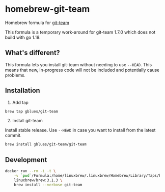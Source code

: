 # homebrew-git-team

Homebrew formula for [git-team](https://github.com/gblues/git-team)

This formula is a temporary work-around for git-team 1.7.0 which does not
build with go 1.18.

## What's different?

This formula lets you install git-team without needing to use `--HEAD`. This
means that new, in-progress code will not be included and potentially cause
problems.

## Installation

1. Add tap
```bash
brew tap gblues/git-team
```

2. Install git-team

Install stable release. Use `--HEAD` in case you want to install from the latest commit.
```bash
brew install gblues/git-team/git-team
```

## Development
```bash
docker run --rm -i -t \
	-v `pwd`/Formula:/home/linuxbrew/.linuxbrew/Homebrew/Library/Taps/hekmekk/homebrew-git-team/Formula \
	linuxbrew/brew:3.1.3 \
	brew install --verbose git-team
```

